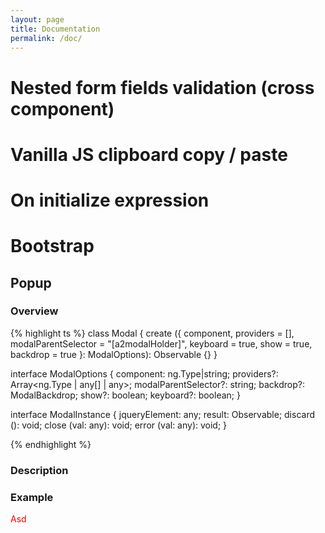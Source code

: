 ```yaml
---
layout: page
title: Documentation
permalink: /doc/
---
```


# Nested form fields validation (cross component)

# Vanilla JS clipboard copy / paste

# On initialize expression

# Bootstrap

## Popup

### Overview

{% highlight ts %}
class Modal {
    create ({
        component, providers = [],
        modalParentSelector = "[a2modalHolder]",
        keyboard = true,
        show = true,
        backdrop = true
    }: ModalOptions): Observable<ModalInstance> {}
}

interface ModalOptions {
    component: ng.Type|string;
    providers?: Array<ng.Type | any[] | any>;
    modalParentSelector?: string;
    backdrop?: ModalBackdrop;
    show?: boolean;
    keyboard?: boolean;
}

interface ModalInstance {
    jqueryElement: any;
    result: Observable<any>;
    discard (): void;
    close (val: any): void;
    error (val: any): void;
}

{% endhighlight %}

### Description

### Example



<div style="color: red;">Asd</div>